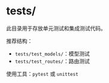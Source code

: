 # tests/

此目录用于存放单元测试和集成测试代码。

推荐结构：
- `tests/test_models/`：模型测试
- `tests/test_routes/`：路由测试

使用工具：`pytest` 或 `unittest`